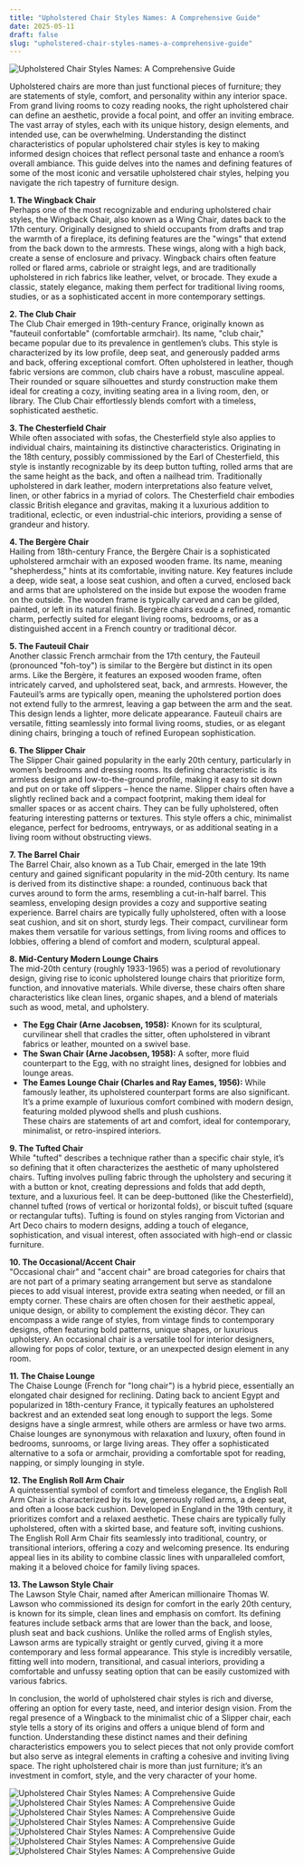 ```yaml
---
title: "Upholstered Chair Styles Names: A Comprehensive Guide"
date: 2025-05-11
draft: false
slug: "upholstered-chair-styles-names-a-comprehensive-guide" 
---
```


![Upholstered Chair Styles Names: A Comprehensive Guide](https://i.pinimg.com/736x/74/89/a1/7489a1950bb4104d5ed12235defbfc3b.jpg "Upholstered Chair Styles Names: A Comprehensive Guide")

Upholstered chairs are more than just functional pieces of furniture; they are statements of style, comfort, and personality within any interior space. From grand living rooms to cozy reading nooks, the right upholstered chair can define an aesthetic, provide a focal point, and offer an inviting embrace. The vast array of styles, each with its unique history, design elements, and intended use, can be overwhelming. Understanding the distinct characteristics of popular upholstered chair styles is key to making informed design choices that reflect personal taste and enhance a room’s overall ambiance. This guide delves into the names and defining features of some of the most iconic and versatile upholstered chair styles, helping you navigate the rich tapestry of furniture design.

**1. The Wingback Chair**  
Perhaps one of the most recognizable and enduring upholstered chair styles, the Wingback Chair, also known as a Wing Chair, dates back to the 17th century. Originally designed to shield occupants from drafts and trap the warmth of a fireplace, its defining features are the "wings" that extend from the back down to the armrests. These wings, along with a high back, create a sense of enclosure and privacy. Wingback chairs often feature rolled or flared arms, cabriole or straight legs, and are traditionally upholstered in rich fabrics like leather, velvet, or brocade. They exude a classic, stately elegance, making them perfect for traditional living rooms, studies, or as a sophisticated accent in more contemporary settings.

**2. The Club Chair**  
The Club Chair emerged in 19th-century France, originally known as "fauteuil confortable" (comfortable armchair). Its name, "club chair," became popular due to its prevalence in gentlemen’s clubs. This style is characterized by its low profile, deep seat, and generously padded arms and back, offering exceptional comfort. Often upholstered in leather, though fabric versions are common, club chairs have a robust, masculine appeal. Their rounded or square silhouettes and sturdy construction make them ideal for creating a cozy, inviting seating area in a living room, den, or library. The Club Chair effortlessly blends comfort with a timeless, sophisticated aesthetic.

**3. The Chesterfield Chair**  
While often associated with sofas, the Chesterfield style also applies to individual chairs, maintaining its distinctive characteristics. Originating in the 18th century, possibly commissioned by the Earl of Chesterfield, this style is instantly recognizable by its deep button tufting, rolled arms that are the same height as the back, and often a nailhead trim. Traditionally upholstered in dark leather, modern interpretations also feature velvet, linen, or other fabrics in a myriad of colors. The Chesterfield chair embodies classic British elegance and gravitas, making it a luxurious addition to traditional, eclectic, or even industrial-chic interiors, providing a sense of grandeur and history.

**4. The Bergère Chair**  
Hailing from 18th-century France, the Bergère Chair is a sophisticated upholstered armchair with an exposed wooden frame. Its name, meaning "shepherdess," hints at its comfortable, inviting nature. Key features include a deep, wide seat, a loose seat cushion, and often a curved, enclosed back and arms that are upholstered on the inside but expose the wooden frame on the outside. The wooden frame is typically carved and can be gilded, painted, or left in its natural finish. Bergère chairs exude a refined, romantic charm, perfectly suited for elegant living rooms, bedrooms, or as a distinguished accent in a French country or traditional décor.

**5. The Fauteuil Chair**  
Another classic French armchair from the 17th century, the Fauteuil (pronounced "foh-toy") is similar to the Bergère but distinct in its open arms. Like the Bergère, it features an exposed wooden frame, often intricately carved, and upholstered seat, back, and armrests. However, the Fauteuil’s arms are typically open, meaning the upholstered portion does not extend fully to the armrest, leaving a gap between the arm and the seat. This design lends a lighter, more delicate appearance. Fauteuil chairs are versatile, fitting seamlessly into formal living rooms, studies, or as elegant dining chairs, bringing a touch of refined European sophistication.

**6. The Slipper Chair**  
The Slipper Chair gained popularity in the early 20th century, particularly in women’s bedrooms and dressing rooms. Its defining characteristic is its armless design and low-to-the-ground profile, making it easy to sit down and put on or take off slippers – hence the name. Slipper chairs often have a slightly reclined back and a compact footprint, making them ideal for smaller spaces or as accent chairs. They can be fully upholstered, often featuring interesting patterns or textures. This style offers a chic, minimalist elegance, perfect for bedrooms, entryways, or as additional seating in a living room without obstructing views.

**7. The Barrel Chair**  
The Barrel Chair, also known as a Tub Chair, emerged in the late 19th century and gained significant popularity in the mid-20th century. Its name is derived from its distinctive shape: a rounded, continuous back that curves around to form the arms, resembling a cut-in-half barrel. This seamless, enveloping design provides a cozy and supportive seating experience. Barrel chairs are typically fully upholstered, often with a loose seat cushion, and sit on short, sturdy legs. Their compact, curvilinear form makes them versatile for various settings, from living rooms and offices to lobbies, offering a blend of comfort and modern, sculptural appeal.

**8. Mid-Century Modern Lounge Chairs**  
The mid-20th century (roughly 1933-1965) was a period of revolutionary design, giving rise to iconic upholstered lounge chairs that prioritize form, function, and innovative materials. While diverse, these chairs often share characteristics like clean lines, organic shapes, and a blend of materials such as wood, metal, and upholstery.

* **The Egg Chair (Arne Jacobsen, 1958):** Known for its sculptural, curvilinear shell that cradles the sitter, often upholstered in vibrant fabrics or leather, mounted on a swivel base.
* **The Swan Chair (Arne Jacobsen, 1958):** A softer, more fluid counterpart to the Egg, with no straight lines, designed for lobbies and lounge areas.
* **The Eames Lounge Chair (Charles and Ray Eames, 1956):** While famously leather, its upholstered counterpart forms are also significant. It’s a prime example of luxurious comfort combined with modern design, featuring molded plywood shells and plush cushions.  
  These chairs are statements of art and comfort, ideal for contemporary, minimalist, or retro-inspired interiors.

**9. The Tufted Chair**  
While "tufted" describes a technique rather than a specific chair style, it’s so defining that it often characterizes the aesthetic of many upholstered chairs. Tufting involves pulling fabric through the upholstery and securing it with a button or knot, creating depressions and folds that add depth, texture, and a luxurious feel. It can be deep-buttoned (like the Chesterfield), channel tufted (rows of vertical or horizontal folds), or biscuit tufted (square or rectangular tufts). Tufting is found on styles ranging from Victorian and Art Deco chairs to modern designs, adding a touch of elegance, sophistication, and visual interest, often associated with high-end or classic furniture.

**10. The Occasional/Accent Chair**  
"Occasional chair" and "accent chair" are broad categories for chairs that are not part of a primary seating arrangement but serve as standalone pieces to add visual interest, provide extra seating when needed, or fill an empty corner. These chairs are often chosen for their aesthetic appeal, unique design, or ability to complement the existing décor. They can encompass a wide range of styles, from vintage finds to contemporary designs, often featuring bold patterns, unique shapes, or luxurious upholstery. An occasional chair is a versatile tool for interior designers, allowing for pops of color, texture, or an unexpected design element in any room.

**11. The Chaise Lounge**  
The Chaise Lounge (French for "long chair") is a hybrid piece, essentially an elongated chair designed for reclining. Dating back to ancient Egypt and popularized in 18th-century France, it typically features an upholstered backrest and an extended seat long enough to support the legs. Some designs have a single armrest, while others are armless or have two arms. Chaise lounges are synonymous with relaxation and luxury, often found in bedrooms, sunrooms, or large living areas. They offer a sophisticated alternative to a sofa or armchair, providing a comfortable spot for reading, napping, or simply lounging in style.

**12. The English Roll Arm Chair**  
A quintessential symbol of comfort and timeless elegance, the English Roll Arm Chair is characterized by its low, generously rolled arms, a deep seat, and often a loose back cushion. Developed in England in the 19th century, it prioritizes comfort and a relaxed aesthetic. These chairs are typically fully upholstered, often with a skirted base, and feature soft, inviting cushions. The English Roll Arm Chair fits seamlessly into traditional, country, or transitional interiors, offering a cozy and welcoming presence. Its enduring appeal lies in its ability to combine classic lines with unparalleled comfort, making it a beloved choice for family living spaces.

**13. The Lawson Style Chair**  
The Lawson Style Chair, named after American millionaire Thomas W. Lawson who commissioned its design for comfort in the early 20th century, is known for its simple, clean lines and emphasis on comfort. Its defining features include setback arms that are lower than the back, and loose, plush seat and back cushions. Unlike the rolled arms of English styles, Lawson arms are typically straight or gently curved, giving it a more contemporary and less formal appearance. This style is incredibly versatile, fitting well into modern, transitional, and casual interiors, providing a comfortable and unfussy seating option that can be easily customized with various fabrics.

In conclusion, the world of upholstered chair styles is rich and diverse, offering an option for every taste, need, and interior design vision. From the regal presence of a Wingback to the minimalist chic of a Slipper chair, each style tells a story of its origins and offers a unique blend of form and function. Understanding these distinct names and their defining characteristics empowers you to select pieces that not only provide comfort but also serve as integral elements in crafting a cohesive and inviting living space. The right upholstered chair is more than just furniture; it’s an investment in comfort, style, and the very character of your home.

![Upholstered Chair Styles Names: A Comprehensive Guide](https://i.pinimg.com/originals/b5/c3/9c/b5c39cf454495718e86b75d50a515ab3.png "Upholstered Chair Styles Names: A Comprehensive Guide") ![Upholstered Chair Styles Names: A Comprehensive Guide](https://www.cabinfield.com/blog/wp-content/uploads/Different-Chair-Types-with-names-768x461.png "Upholstered Chair Styles Names: A Comprehensive Guide") ![Upholstered Chair Styles Names: A Comprehensive Guide](https://s30965.pcdn.co/blogs/the-study/wp-content/uploads/types-of-chairs-chart.png "Upholstered Chair Styles Names: A Comprehensive Guide") ![Upholstered Chair Styles Names: A Comprehensive Guide](http://static.oprah.com/2016/10/201609-orig-chairs-949x534.jpg "Upholstered Chair Styles Names: A Comprehensive Guide") ![Upholstered Chair Styles Names: A Comprehensive Guide](https://i.pinimg.com/736x/14/f2/a5/14f2a5e23263e2022ec9fb26a189812d.jpg "Upholstered Chair Styles Names: A Comprehensive Guide") ![Upholstered Chair Styles Names: A Comprehensive Guide](https://i.pinimg.com/originals/04/92/e0/0492e01e3570c79c4c25bb14f130e22d.jpg "Upholstered Chair Styles Names: A Comprehensive Guide") ![Upholstered Chair Styles Names: A Comprehensive Guide](http://www.props.eric-hart.com/wp-content/uploads/2009/09/40chairs2.png "Upholstered Chair Styles Names: A Comprehensive Guide")